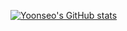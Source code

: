 [![Yoonseo's GitHub stats](https://github-readme-stats.vercel.app/api?username=YoonseoPark)](https://github.com/Yoonseo/github-readme-stats)
